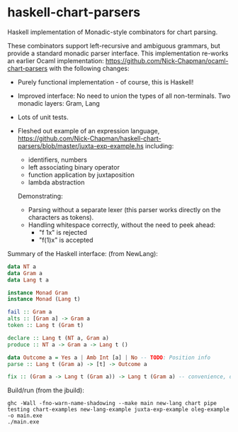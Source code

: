# haskell-chart-parsers

Haskell implementation of Monadic-style combinators for chart parsing.

These combinators support left-recursive and ambiguous grammars, but provide a standard monadic parser interface.
This implementation re-works an earlier Ocaml implementation:
https://github.com/Nick-Chapman/ocaml-chart-parsers
with the following changes:

* Purely functional implementation - of course, this is Haskell!

* Improved interface: No need to union the types of all non-terminals. Two monadic layers: Gram, Lang

* Lots of unit tests.

* Fleshed out example of an expression language, https://github.com/Nick-Chapman/haskell-chart-parsers/blob/master/juxta-exp-example.hs including:
    * identifiers, numbers
    * left associating binary operator
    * function application by juxtaposition
    * lambda abstraction
    
  Demonstrating:
    * Parsing without a separate lexer (this parser works directly on the characters as tokens).
    * Handling whitespace correctly, without the need to peek ahead:
        * "f 1x"  is rejected
        * "f(1)x" is accepted

Summary of the Haskell interface: (from NewLang):

```haskell
data NT a
data Gram a
data Lang t a

instance Monad Gram
instance Monad (Lang t)

fail :: Gram a
alts :: [Gram a] -> Gram a
token :: Lang t (Gram t)

declare :: Lang t (NT a, Gram a)
produce :: NT a -> Gram a -> Lang t ()

data Outcome a = Yes a | Amb Int [a] | No -- TODO: Position info
parse :: Lang t (Gram a) -> [t] -> Outcome a

fix :: (Gram a -> Lang t (Gram a)) -> Lang t (Gram a) -- convenience, defined using declare/produce
```

Build/run (from the jbuild):
```
ghc -Wall -fno-warn-name-shadowing --make main new-lang chart pipe testing chart-examples new-lang-example juxta-exp-example oleg-example -o main.exe
./main.exe 
```
